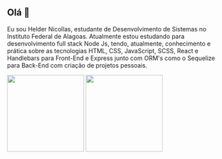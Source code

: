 ## Olá 👋

Eu sou Helder Nicollas, estudante de Desenvolvimento de Sistemas no Instituto Federal de Alagoas. Atualmente estou estudando para desenvolvimento full stack Node Js, tendo, atualmente, conhecimento e prática sobre as tecnologias HTML, CSS, JavaScript, SCSS, React e Handlebars para Front-End e Express junto com ORM's como o Sequelize para Back-End com criação de projetos pessoais.



<div>
  <img height="180em" src="https://github-readme-stats.vercel.app/api?username=Helder-programer&show_icons=true&theme=dracula"/>
  <img height="180em" src="https://github-readme-stats.vercel.app/api/top-langs/?username=Helder-programer&layout=compact&theme=dracula"/>  
</div>
